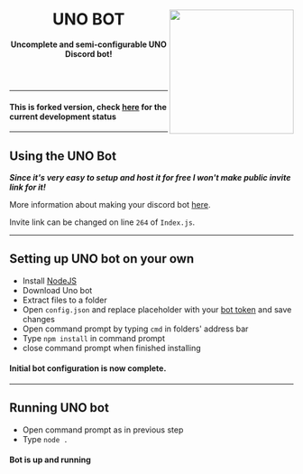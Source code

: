 <!DOCTYPE html>
<html>
    <header>
        <img align="right" src="https://i.imgur.com/Ot36eek.png" height="220" width="220">
        <h1>UNO BOT</h1>
        <p><b>Uncomplete and semi-configurable UNO Discord bot!</b></p>
    </header>
    <body>
        <hr>
        <h4>This is forked version, check <a href="https://github.com/Ratismal/UNO">here</a> for the current development status</h4>
        <hr>
        <h2>Using the UNO Bot</h2>
        <p><b><i>Since it's very easy to setup and host it for free I won't make public invite link for it! </i></b></p>
        <p>More information about making your discord bot <a href="https://github.com/zerguet/UNO/wiki/Creating-a-discord-bot-&-getting-a-token">here</a>.</p>
        <p>Invite link can be changed on line <code>264</code> of <code>Index.js</code>.</p>
        <hr>
        <h2>Setting up UNO bot on your own</h2>
        <ul>
            <li>Install <a href="https://nodejs.org/en/">NodeJS</a></li>
            <li>Download Uno bot</li>
            <li>Extract files to a folder</li>
            <li>Open <code>config.json</code> and replace placeholder with your <a href="https://github.com/zerguet/UNO/wiki/Creating-a-discord-bot-&-getting-a-token">bot token</a> and save changes</li>
            <li>Open command prompt by typing <code>cmd</code> in folders' address bar</li>
            <li>Type <code>npm install</code> in command prompt</li>
            <li>close command prompt when finished installing</li>
</ul>
           <h4>Initial bot configuration is now complete.</h4>
           <hr>
        <h2>Running UNO bot</h2>
        <ul>
            <li>Open command prompt as in previous step</li>
            <li>Type <code>node .</code> </li>
</ul>
           <h4>Bot is up and running</h4>
            <br>
        </body>
</html>
